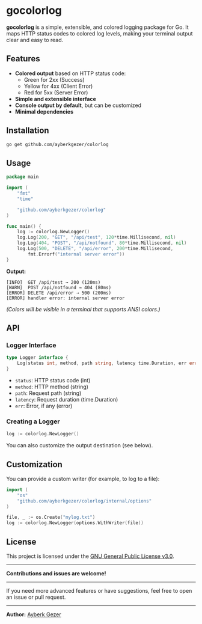 # gocolorlog

**gocolorlog** is a simple, extensible, and colored logging package for Go.
It maps HTTP status codes to colored log levels, making your terminal output clear and easy to read.

## Features

- **Colored output** based on HTTP status code:
  - Green for 2xx (Success)
  - Yellow for 4xx (Client Error)
  - Red for 5xx (Server Error)
- **Simple and extensible interface**
- **Console output by default**, but can be customized
- **Minimal dependencies**

## Installation

```sh
go get github.com/ayberkgezer/colorlog
```

## Usage

```go
package main

import (
	"fmt"
	"time"

	"github.com/ayberkgezer/colorlog"
)

func main() {
	log := colorlog.NewLogger()
	log.Log(200, "GET", "/api/test", 120*time.Millisecond, nil)
	log.Log(404, "POST", "/api/notfound", 80*time.Millisecond, nil)
	log.Log(500, "DELETE", "/api/error", 200*time.Millisecond,
		fmt.Errorf("internal server error"))
}
```

**Output:**
```
[INFO]  GET /api/test → 200 (120ms)
[WARN]  POST /api/notfound → 404 (80ms)
[ERROR] DELETE /api/error → 500 (200ms)
[ERROR] handler error: internal server error
```
*(Colors will be visible in a terminal that supports ANSI colors.)*

## API

### Logger Interface

```go
type Logger interface {
    Log(status int, method, path string, latency time.Duration, err error)
}
```

- `status`: HTTP status code (int)
- `method`: HTTP method (string)
- `path`: Request path (string)
- `latency`: Request duration (time.Duration)
- `err`: Error, if any (error)

### Creating a Logger

```go
log := colorlog.NewLogger()
```

You can also customize the output destination (see below).

## Customization

You can provide a custom writer (for example, to log to a file):

```go
import (
    "os"
    "github.com/ayberkgezer/colorlog/internal/options"
)

file, _ := os.Create("mylog.txt")
log := colorlog.NewLogger(options.WithWriter(file))
```

## License

This project is licensed under the [GNU General Public License v3.0](LICENSE).

---

**Contributions and issues are welcome!**

---

If you need more advanced features or have suggestions, feel free to open an issue or pull request.

---

**Author:** [Ayberk Gezer](https://github.com/ayberkgezer)
